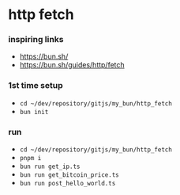 # http fetch

### inspiring links
- https://bun.sh/
- https://bun.sh/guides/http/fetch

### 1st time setup
- `cd ~/dev/repository/gitjs/my_bun/http_fetch`
- `bun init`

### run
- `cd ~/dev/repository/gitjs/my_bun/http_fetch`
- `pnpm i`
- `bun run get_ip.ts`
- `bun run get_bitcoin_price.ts`
- `bun run post_hello_world.ts`